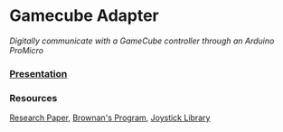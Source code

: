 # Gamecube Adapter

*Digitally communicate with a GameCube controller through an Arduino ProMicro*

### [Presentation](https://docs.google.com/presentation/d/1EMoT5LCSG8TW_mRJvBgm1tX_bllrfqz3wbDlWYk45mA/edit?usp=sharing)

### Resources
[Research Paper](http://www.int03.co.uk/crema/hardware/gamecube/gc-control.htm), [Brownan's Program](https://github.com/brownan/Gamecube-N64-Controller), [Joystick Library](https://github.com/MHeironimus/ArduinoJoystickLibrary)
